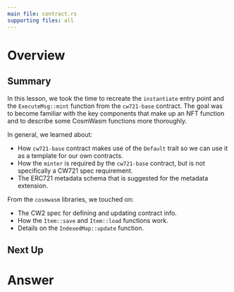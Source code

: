 ```yaml
---
main file: contract.rs
supporting files: all
---
```


# Overview
## Summary
In this lesson, we took the time to recreate the `instantiate` entry point and the `ExecuteMsg::mint` function from the `cw721-base` contract. The goal was to become familiar with the key components that make up an NFT function and to describe some CosmWasm functions more thoroughly.

In general, we learned about:
- How `cw721-base` contract makes use of the `Default` trait so we can use it as a template for our own contracts.
- How the `minter` is required by the `cw721-base` contract, but is not specifically a CW721 spec requirement.
- The ERC721 metadata schema that is suggested for the metadata extension.

From the `cosmwasm` libraries, we touched on:
- The CW2 spec for defining and updating contract info.
- How the `Item::save` and `Item::load` functions work.
- Details on the `IndexedMap::update` function.


## Next Up

<!-- This should be the contract file -->
# Answer
```rust

```